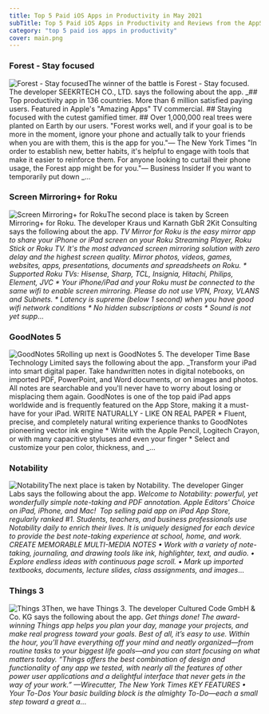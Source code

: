 ```yaml
---
title: Top 5 Paid iOS Apps in Productivity in May 2021
subTitle: Top 5 Paid iOS Apps in Productivity and Reviews from the AppStore in May 2021.
category: "top 5 paid ios apps in productivity"
cover: main.png
---
```


### Forest - Stay focused

![Forest - Stay focused](https://is1-ssl.mzstatic.com/image/thumb/Purple115/v4/0a/5b/df/0a5bdfc1-1318-88f9-6477-e76df565375b/AppIcon-0-0-1x_U007emarketing-0-0-0-7-0-0-sRGB-0-0-0-GLES2_U002c0-512MB-85-220-0-0.png/100x100bb.png)The winner of the battle is Forest - Stay focused. The developer SEEKRTECH CO., LTD. says the following about the app. _## Top productivity app in 136 countries. More than 6 million satisfied paying users. Featured in Apple's "Amazing Apps" TV commercial. ## Staying focused with the cutest gamified timer.  ## Over 1,000,000 real trees were planted on Earth by our users.    "Forest works well, and if your goal is to be more in the moment, ignore your phone and actually talk to your friends when you are with them, this is the app for you."— The New York Times   "In order to establish new, better habits, it's helpful to engage with tools that make it easier to reinforce them. For anyone looking to curtail their phone usage, the Forest app might be for you."— Business Insider  If you want to temporarily put down _...

### Screen Mirroring+ for Roku

![Screen Mirroring+ for Roku](https://is2-ssl.mzstatic.com/image/thumb/Purple124/v4/e3/46/3f/e3463f07-9c28-bbff-2da9-c45731d76eff/AppIcon-0-0-1x_U007emarketing-0-0-0-6-0-0-sRGB-0-0-0-GLES2_U002c0-512MB-85-220-0-0.png/100x100bb.png)The second place is taken by Screen Mirroring+ for Roku. The developer Kraus und Karnath GbR 2Kit Consulting says the following about the app. _TV Mirror for Roku is the easy mirror app to share your iPhone or iPad screen on your Roku Streaming Player, Roku Stick or Roku TV. It's the most advanced screen mirroring solution with zero delay and the highest screen quality.  Mirror photos, videos, games, websites, apps, presentations, documents and spreadsheets on Roku.  * Supported Roku TVs: Hisense, Sharp, TCL, Insignia, Hitachi, Philips, Element, JVC  * Your iPhone/iPad and your Roku must be connected to the same wifi to enable screen mirroring. Please do not use VPN, Proxy, VLANS and Subnets.  * Latency is supreme (below 1 second) when you have good wifi network conditions  * No hidden subscriptions or costs  * Sound is not yet supp_...

### GoodNotes 5

![GoodNotes 5](https://is3-ssl.mzstatic.com/image/thumb/Purple125/v4/a6/47/fa/a647fa38-b0a4-73d7-cbfa-6966fef201ba/AppIcon-0-0-1x_U007emarketing-0-0-0-7-0-0-sRGB-0-0-0-GLES2_U002c0-512MB-85-220-0-0.png/100x100bb.png)Rolling up next is GoodNotes 5. The developer Time Base Technology Limited says the following about the app. _Transform your iPad into smart digital paper. Take handwritten notes in digital notebooks, on imported PDF, PowerPoint, and Word documents, or on images and photos. All notes are searchable and you'll never have to worry about losing or misplacing them again. GoodNotes is one of the top paid iPad apps worldwide and is frequently featured on the App Store, making it a must-have for your iPad.   WRITE NATURALLY - LIKE ON REAL PAPER * Fluent, precise, and completely natural writing experience thanks to GoodNotes pioneering vector ink engine * Write with the Apple Pencil, Logitech Crayon, or with many capacitive styluses and even your finger * Select and customize your pen color, thickness, and _...

### Notability

![Notability](https://is4-ssl.mzstatic.com/image/thumb/Purple125/v4/07/82/f5/0782f58e-4862-9c12-2ce9-5dfb9c271011/AppIcon-1x_U007emarketing-0-7-0-sRGB-85-220.png/100x100bb.png)The next place is taken by Notability. The developer Ginger Labs says the following about the app. _Welcome to Notability: powerful, yet wonderfully simple note-taking and PDF annotation.  Apple Editors' Choice on iPad, iPhone, and Mac!  Top selling paid app on iPad App Store, regularly ranked #1.  Students, teachers, and business professionals use Notability daily to enrich their lives. It is uniquely designed for each device to provide the best note-taking experience at school, home, and work.   CREATE MEMORABLE MULTI-MEDIA NOTES  • Work with a variety of note-taking, journaling, and drawing tools like ink, highlighter, text, and audio.   • Explore endless ideas with continuous page scroll.   • Mark up imported textbooks, documents, lecture slides, class assignments, and images_...

### Things 3

![Things 3](https://is2-ssl.mzstatic.com/image/thumb/Purple125/v4/3a/d6/13/3ad6138d-f2f8-2978-713c-c7b91cdc0e0b/AppIcon-0-0-1x_U007emarketing-0-0-0-7-0-0-sRGB-0-0-0-GLES2_U002c0-512MB-85-220-0-0.png/100x100bb.png)Then, we have Things 3. The developer Cultured Code GmbH & Co. KG says the following about the app. _Get things done! The award-winning Things app helps you plan your day, manage your projects, and make real progress toward your goals.  Best of all, it’s easy to use. Within the hour, you’ll have everything off your mind and neatly organized—from routine tasks to your biggest life goals—and you can start focusing on what matters today.  “Things offers the best combination of design and functionality of any app we tested, with nearly all the features of other power user applications and a delightful interface that never gets in the way of your work.” —Wirecutter, The New York Times   KEY FEATURES  • Your To-Dos Your basic building block is the almighty To-Do—each a small step toward a great a_...

